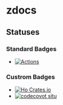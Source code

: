 # zdocs

## Statuses
### Standard Badges
* [![Actions](https://github.com/Zolaton/zdocs/workflows/Simple%20Workflow/badge.svg)](https://github.com/Zolaton/zdocs/actions)


### Custrom Badges
* [![Ho Crates.io](https://s1.qwant.com/thumbr/0x380/a/e/f0ddead2ec93eca8f56945fd3b79b3c6bb4b69738973005627084f4e282e9f/img_458389.png?u=http%3A%2F%2Fcdn.onlinewebfonts.com%2Fsvg%2Fimg_458389.png&q=0&b=1&p=0&a=0)](https://crates.io/crates/csp_generator)
* [![codecovot situ](https://codecov.io/gh/RobDWaller/csp-generator/branch/master/graph/badge.svg)](https://codecov.io/gh/RobDWaller/csp-generator)
